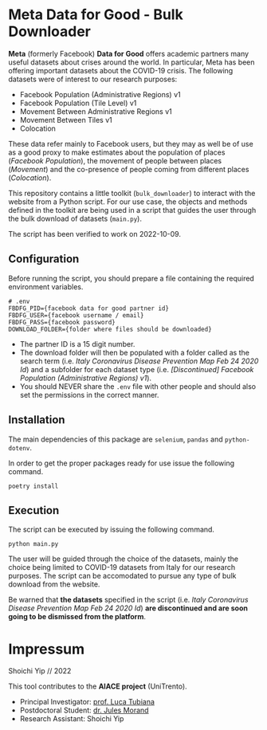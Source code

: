 # Meta Data for Good - Bulk Downloader

**Meta** (formerly Facebook) **Data for Good** offers academic partners many
useful datasets about crises around the world. In particular, Meta has been
offering important datasets about the COVID-19 crisis. The following datasets
were of interest to our research purposes:

- Facebook Population (Administrative Regions) v1
- Facebook Population (Tile Level) v1
- Movement Between Administrative Regions v1
- Movement Between Tiles v1
- Colocation

These data refer mainly to Facebook users, but they may as well be of use as a
good proxy to make estimates about the population of places (*Facebook Population*),
the movement of people between places (*Movement*) and the co-presence of people
coming from different places (*Colocation*).

This repository contains a little toolkit (`bulk_downloader`) to interact with
the website from a Python script. For our use case, the objects and methods
defined in the toolkit are being used in a script that guides the user through
the bulk download of datasets (`main.py`).

The script has been verified to work on 2022-10-09.

## Configuration

Before running the script, you should prepare a file containing the required
environment variables.

```
# .env
FBDFG_PID={facebook data for good partner id}
FBDFG_USER={facebook username / email}
FBDFG_PASS={facebook password}
DOWNLOAD_FOLDER={folder where files should be downloaded}
```

- The partner ID is a 15 digit number.
- The download folder will then be populated with a folder called as the search
term (i.e. *Italy Coronavirus Disease Prevention Map Feb 24 2020 Id*) and a
subfolder for each dataset type (i.e. *[Discontinued] Facebook Population
(Administrative Regions) v1*).
- You should NEVER share the `.env` file with other people and should also set
the permissions in the correct manner.

## Installation

The main dependencies of this package are `selenium`, `pandas` and `python-dotenv`.

In order to get the proper packages ready for use issue the following command.

```
poetry install
```

## Execution

The script can be executed by issuing the following command.

```
python main.py
```

The user will be guided through the choice of the datasets, mainly the choice
being limited to COVID-19 datasets from Italy for our research purposes. The
script can be accomodated to pursue any type of bulk download from the website.

Be warned that **the datasets** specified in the script (i.e. *Italy Coronavirus
Disease Prevention Map Feb 24 2020 Id*) **are discontinued and are soon going to be
dismissed from the platform**.

# Impressum

Shoichi Yip // 2022

This tool contributes to the **AIACE project** (UniTrento).

- Principal Investigator: [prof. Luca Tubiana](https://sbp.physics.unitn.it/luca-tubiana/)
- Postdoctoral Student: [dr. Jules Morand](https://sbp.physics.unitn.it/jules-morand/)
- Research Assistant: Shoichi Yip